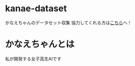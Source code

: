 # kanae-dataset
かなえちゃんのデータセット収集
協力してくれる方は[こちら](https://discord.gg/zH9z5j9rkg)へ！

# かなえちゃんとは
私が開発する女子高生AIです
